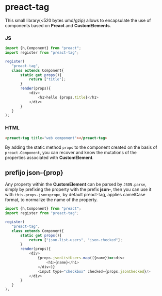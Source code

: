 # preact-tag

This small library(<520 bytes umd/gzip) allows to encapsulate the use of components based on **Preact** and **CustomElements**.

### JS
```js
import {h,Component} from "preact";
import register from "preact-tag";

register(
   "preact-tag",
   class extends Component{
       static get props(){
           return ["title"];
       }
       render(props){
           <div>
               <h1>hello {props.title}</h1>
           </div>
       }
   }
);
```

### HTML

```html
<preact-tag title="web component"></preact-tag>
```

By adding the static method `props` to the component created on the basis of `preact.Component`, you can recover and know the mutations of the properties associated with **CustomElement**.

## prefijo json-{prop}

Any property within the **CustomElement** can be parsed by `JSON.parse`, simply by prefixing the property with the prefix **json-**, then you can use it with `this.props.json<prop>`, by default preact-tag, applies camelCase format, to normalize the name of the property.

```js
import {h,Component} from "preact";
import register from "preact-tag";

register(
   "preact-tag",
   class extends Component{
       static get props(){
           return ["json-list-users", "json-checked"];
       }
       render(props){
           <div>
               {props.jsonListUsers.map(({name})=><div>
                   <h1>{name}</h1> 
               </div>)}
               <input type="checkbox" checked={props.jsonChecked}/>  
           </div>
       }
   }
);
```



